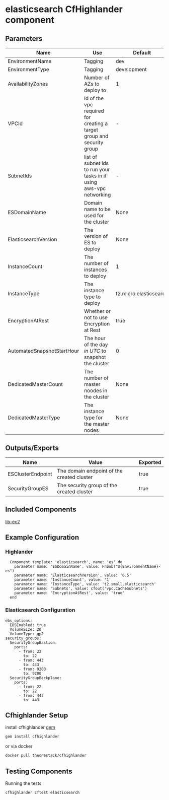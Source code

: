 # elasticsearch CfHighlander component

## Parameters

| Name | Use | Default | Global | Type | Allowed Values |
| ---- | --- | ------- | ------ | ---- | -------------- |
| EnvironmentName | Tagging | dev | true | string
| EnvironmentType | Tagging | development | true | string | ['development','production']
| AvailabilityZones | Number of AZs to deploy to | 1 | true | int | [1,2,3]
| VPCId | Id of the vpc required for creating a target group and security group | - | false | AWS::EC2::VPC::Id
| SubnetIds | list of subnet ids to run your tasks in if using aws-vpc networking | - | false | comma delimited string
| ESDomainName | Domain name to be used for the cluster | None | false | string
| ElasticsearchVersion | The version of ES to deploy | None | false | string
| InstanceCount | The number of instances to deploy | 1 | false | int
| InstanceType | The instance type to deploy | t2.micro.elasticsearch | false | string
| EncryptionAtRest | Whether or not to use Encryption at Rest | true | false | string | ['true','false']
| AutomatedSnapshotStartHour | The hour of the day *in UTC* to snapshot the cluster | 0 | false | string
| DedicatedMasterCount | The number of master noodes in the cluster | None | false | string
| DedicatedMasterType | The instance type for the master nodes | None | false | string

## Outputs/Exports

| Name | Value | Exported |
| ---- | ----- | -------- |
| ESClusterEndpoint | The domain endpoint of the created cluster | true
| SecurityGroupES | The security group of the created cluster | true

## Included Components

[lib-ec2](https://github.com/theonestack/hl-component-lib-ec2)
## Example Configuration
### Highlander
```
  Component template: 'elasticsearch', name: 'es' do
    parameter name: 'ESDomainName', value: FnSub("${EnvironmentName}-es")
    parameter name: 'ElasticsearchVersion', value: '6.5'
    parameter name: 'InstanceCount', value: '1'
    parameter name: 'InstanceType', value: 't2.small.elasticsearch'
    parameter name: 'Subnets', value: cfout('vpc.CacheSubnets')
    parameter name: 'EncryptionAtRest', value: 'true'
  end 

```

### Elasticsearch Configuration
```
ebs_options:
  EBSEnabled: true
  VolumeSize: 20
  VolumeType: gp2
security_groups:
  SecurityGroupBastion:
    ports:
      - from: 22
        to: 22
      - from: 443
        to: 443
      - from: 9200
        to: 9200
  SecurityGroupBackplane:
    ports:
      - from: 22
        to: 22
      - from: 443
        to: 443
```

## Cfhighlander Setup

install cfhighlander [gem](https://github.com/theonestack/cfhighlander)

```bash
gem install cfhighlander
```

or via docker

```bash
docker pull theonestack/cfhighlander
```
## Testing Components

Running the tests

```bash
cfhighlander cftest elasticsearch
```